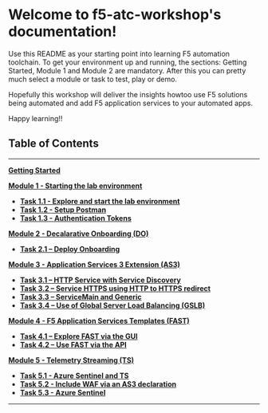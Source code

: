 
# Welcome to f5-atc-workshop's documentation!

Use this README as your starting point into learning F5 automation toolchain. To get your environment up and running, the sections: Getting Started, Module 1 and Module 2 are mandatory. After this you can pretty much select a module or task to test, play or demo.

Hopefully this workshop will deliver the insights howtoo use F5 solutions being automated and add F5 application services to your automated apps.

Happy learning!!

## Table of Contents

**********************************
**[Getting Started](docs/Getting_Started.md)**

**[Module 1 - Starting the lab environment](docs/module_1/module1.md)**

 * **[Task 1.1 - Explore and start the lab environment](docs/module_1/task1_1.md)**
 * **[Task 1.2 - Setup Postman](docs/module_1/task1_2.md)**
 * **[Task 1.3 - Authentication Tokens](docs/module_1/task1_2.md)**

**[Module 2 - Decalarative Onboarding (DO)](docs/module_2/module2.md)**

 * **[Task 2.1 – Deploy Onboarding](docs/module_2/task2_1.md)**

**[Module 3 - Application Services 3 Extension (AS3)](docs/module_3/module3.md)**

 * **[Task 3.1 – HTTP Service with Service Discovery](docs/module_3/task3_1.md)**
 * **[Task 3.2 – Service HTTPS using HTTP to HTTPS redirect](docs/module_3/task3_2.md)**
 * **[Task 3.3 – ServiceMain and Generic](docs/module_3/task3_3.md)**
 * **[Task 3.4 – Use of Global Server Load Balancing (GSLB)](docs/module_3/task3_4.md)**

**[Module 4 - F5 Application Services Templates (FAST)](docs/module_4/module4.md)**

 * **[Task 4.1 – Explore FAST via the GUI](docs/module_4/task4_1.md)**
 * **[Task 4.2 – Use FAST via the API](docs/module_4/task4_2.md)**

**[Module 5 - Telemetry Streaming (TS)](docs/module_5/module5.md)**

 * **[Task 5.1 - Azure Sentinel and TS](docs/module_5/task5_1.md)**
 * **[Task 5.2 - Include WAF via an AS3 declaration](docs/module_5/task5_2.md)**
 * **[Task 5.3 - Azure Sentinel](docs/module_5/task5_3.md)**

**********************************